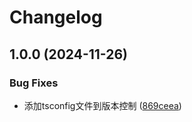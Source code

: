 # Changelog

## 1.0.0 (2024-11-26)


### Bug Fixes

* 添加tsconfig文件到版本控制 ([869ceea](https://github.com/liaozhimingandy/openaim/commit/869ceea1de4360931cc2fa4931695c8454e473a0))
